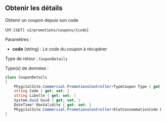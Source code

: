 ## <span id='detailscoupons'>Obtenir les détails</span>

Obtenir un coupon depuis son code

Url :`[GET] v2/promotions/coupons/{code}`

Paramètres : 

- **code** (string) : Le code du coupon à récupérer

Type de retour : `CouponDetails`

Type(s) de données :

```csharp
class CouponDetails
{
	PhygitalSite.Commercial.PromotionsController+TypeCoupon Type { get; set; }
	string Code { get; set; }
	string Libelle { get; set; }
	System.Guid Guid { get; set; }
	DateTime? MaxValidite { get; set; }
	PhygitalSite.Commercial.PromotionsController+EtatConsommationCode EtatConsommation { get; set; }
}

```
